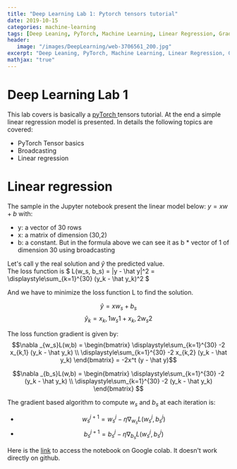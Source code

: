```yaml
---
title: "Deep Learning Lab 1: Pytorch tensors tutorial"
date: 2019-10-15
categories: machine-learning
tags: [Deep Leaning, PyTorch, Machine Learning, Linear Regression, Gradient, Tensors]
header: 
   image: "/images/DeepLearning/web-3706561_200.jpg"
excerpt: "Deep Leaning, PyTorch, Machine Learning, Linear Regression, Gradient, Tensors"
mathjax: "true"
---
```


# Deep Learning Lab 1
This lab covers is basically a <a href="https://pytorch.org/">pyTorch </a> tensors tutorial. At the end a simple linear regression model is presented. In details the following topics are covered: 
* PyTorch Tensor basics
* Broadcasting 
* Linear regression

# Linear regression 
The sample in the Jupyter notebook present the linear model below: 
$y = x w + b$ 
with:   
* y: a vector of 30 rows   
* x: a matrix of dimension (30,2)   
* b: a constant. But in the formula above we can see it as b * vector of 1 of dimension 30 using broadcasting  

Let's call y the real solution and $\hat y$ the predicted value.  
The loss function is $ L(w_s, b_s) = \|y - \hat y\|^2 = \displaystyle\sum_{k=1}^{30} (y_k - \hat y_k)^2 $

And we have to minimize the loss function L to find the solution. 

$$\hat y = x w_s + b_s $$ 
$$\hat y_k = x_k,1 w_s1 + x_k,2 w_s2 $$ 

The loss function gradient is given by:   
$$\nabla _{w_s}L(w,b) =  \begin{bmatrix}
                          \displaystyle\sum_{k=1}^{30} -2 x_{k,1} (y_k - \hat y_k) \\
                          \displaystyle\sum_{k=1}^{30} -2 x_{k,2} (y_k - \hat y_k)
						\end{bmatrix} = -2x^t (y - \hat y)$$

$$\nabla _{b_s}L(w,b) =  \begin{bmatrix}
                          \displaystyle\sum_{k=1}^{30} -2  (y_k - \hat y_k) \\
                          \displaystyle\sum_{k=1}^{30} -2  (y_k - \hat y_k)
						\end{bmatrix} $$  
  
The gradient based algorithm to compute $w_s$ and $b_s$ at each iteration is: 
* $$w_s^{j+1} = w_s^j - \eta \nabla _{w_s}L(w_s^j,b_s^j)$$ 
* $$b_s^{j+1} = b_s^j - \eta \nabla _{b_s}L(w_s^j,b_s^j)$$  

   

Here is the <a href="https://colab.research.google.com/drive/1T6x-ToztavZ1DJf5FBFDQQA54rm6xo6q">link</a> to access the notebook on Google colab. It doesn't work directly on github. 





